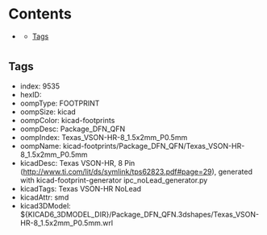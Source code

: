 



Contents
========

* [](#)
	* [Tags](#tags)

# 

## Tags

- index: 9535
- hexID: 
- oompType: FOOTPRINT
- oompSize: kicad
- oompColor: kicad-footprints
- oompDesc: Package_DFN_QFN
- oompIndex: Texas_VSON-HR-8_1.5x2mm_P0.5mm
- oompName: kicad-footprints/Package_DFN_QFN/Texas_VSON-HR-8_1.5x2mm_P0.5mm
- kicadDesc: Texas  VSON-HR, 8 Pin (http://www.ti.com/lit/ds/symlink/tps62823.pdf#page=29), generated with kicad-footprint-generator ipc_noLead_generator.py
- kicadTags: Texas VSON-HR NoLead
- kicadAttr: smd
- kicad3DModel: ${KICAD6_3DMODEL_DIR}/Package_DFN_QFN.3dshapes/Texas_VSON-HR-8_1.5x2mm_P0.5mm.wrl
